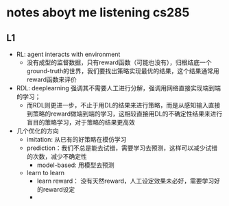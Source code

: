 # notes aboyt me listening cs285
## L1
- RL: agent interacts with environment
  - 没有成型的监督数据，只有reward函数（可能也没有），归根结底一个ground-truth的世界，我们要找出策略实现最优的结果，这个结果通常用reward函数来评价
- RDL: deeplearning 强调其不需要人工进行分解，强调用网络直接实现端到端的学习；
  - 而RDL则更进一步，不止于用DL的结果来进行策略，而是从感知输入直接到策略的reward做端到端的学习，这相较直接用DL的不确定性结果来进行盲目的策略学习，对于策略的结果更高效
- 几个优化的方向
  - imitation: 从已有的好策略在模仿学习
  - prediction：我们不总是能去试错，需要学习去预测，这样可以减少试错的次数，减少不确定性
    - model-based: 用模型去预测
  - learn to learn
    - learn reward： 没有天然reward，人工设定效果未必好，需要学习好的reward设定
    - 